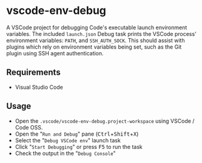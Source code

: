 # vscode-env-debug

A VSCode project for debugging Code's executable launch environment variables.
The included `launch.json` Debug task prints the VSCode process' environment
variables: `PATH`, and `SSH_AUTH_SOCK`.  This should assist with plugins which
rely on environment variables being set, such as the Git plugin using SSH agent
authentication.

## Requirements

- Visual Studio Code

## Usage

- Open the `.vscode/vscode-env-debug.project-workspace` using VSCode / Code OSS.
- Open the "`Run and Debug`" pane (<kbd>Ctrl</kbd>+<kbd>Shift</kbd>+<kbd>X</kbd>)
- Select the "`Debug VSCode env`" launch task
- Click "`Start Debugging`" or press <kbd>F5</kbd> to run the task
- Check the output in the "`Debug Console`"

